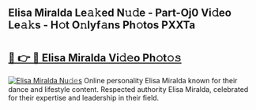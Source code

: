 ## Elisa Miralda Le𝚊𝚔ed N𝚞𝚍e - Part-Oj0 Vi𝚍eo Le𝚊𝚔s - H𝚘t O𝚗lyf𝚊ns Ph𝚘tos PXXTa

# <h2><a href="http://hf226gk.feru.top/?c=Elisa+Miralda">🔗 👉 🔴 Elisa Miralda Vi𝚍𝚎o Ph𝚘t𝚘𝚜</a></h2>

[![Elisa Miralda Nu𝚍𝚎s](https://i.imgur.com/0TWrTi3.gif)](http://hf226gk.feru.top/?c=Elisa+Miralda)
Online personality Elisa Miralda known for their dance and lifestyle content. Respected authority Elisa Miralda, celebrated for their expertise and leadership in their field. 
